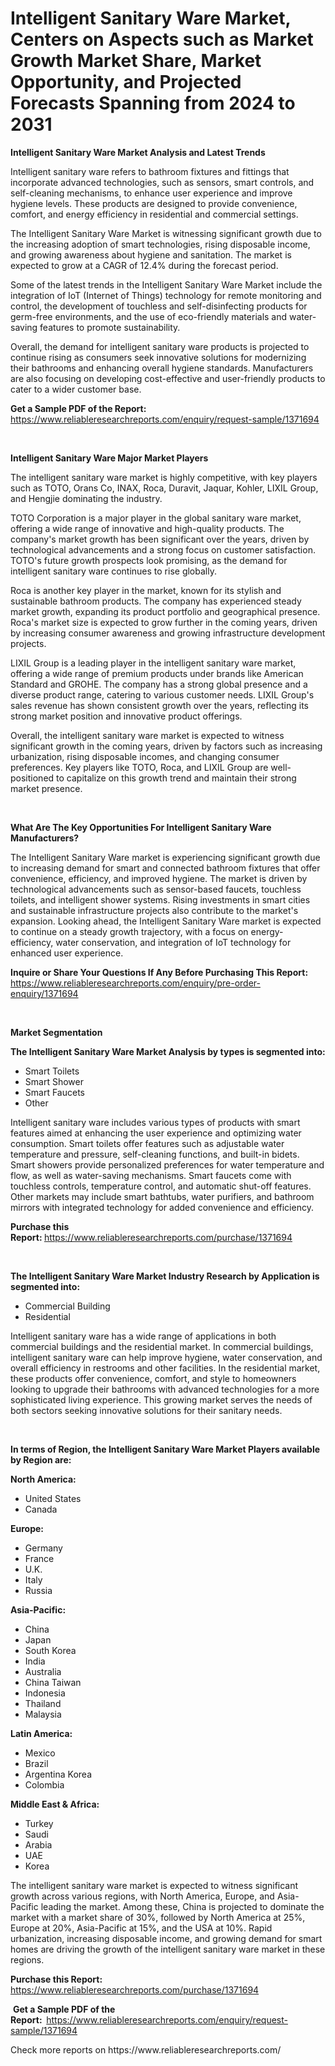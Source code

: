 <p><h1>Intelligent Sanitary Ware Market, Centers on Aspects such as Market Growth Market Share, Market Opportunity, and Projected Forecasts Spanning from 2024 to 2031</h1></p><p><strong>Intelligent Sanitary Ware Market Analysis and Latest Trends</strong></p>
<p><p>Intelligent sanitary ware refers to bathroom fixtures and fittings that incorporate advanced technologies, such as sensors, smart controls, and self-cleaning mechanisms, to enhance user experience and improve hygiene levels. These products are designed to provide convenience, comfort, and energy efficiency in residential and commercial settings.</p><p>The Intelligent Sanitary Ware Market is witnessing significant growth due to the increasing adoption of smart technologies, rising disposable income, and growing awareness about hygiene and sanitation. The market is expected to grow at a CAGR of 12.4% during the forecast period.</p><p>Some of the latest trends in the Intelligent Sanitary Ware Market include the integration of IoT (Internet of Things) technology for remote monitoring and control, the development of touchless and self-disinfecting products for germ-free environments, and the use of eco-friendly materials and water-saving features to promote sustainability.</p><p>Overall, the demand for intelligent sanitary ware products is projected to continue rising as consumers seek innovative solutions for modernizing their bathrooms and enhancing overall hygiene standards. Manufacturers are also focusing on developing cost-effective and user-friendly products to cater to a wider customer base.</p></p>
<p><strong>Get a Sample PDF of the Report:&nbsp;</strong> <a href="https://www.reliableresearchreports.com/enquiry/request-sample/1371694">https://www.reliableresearchreports.com/enquiry/request-sample/1371694</a></p>
<p>&nbsp;</p>
<p><strong>Intelligent Sanitary Ware Major Market Players</strong></p>
<p><p>The intelligent sanitary ware market is highly competitive, with key players such as TOTO, Orans Co, INAX, Roca, Duravit, Jaquar, Kohler, LIXIL Group, and Hengjie dominating the industry. </p><p>TOTO Corporation is a major player in the global sanitary ware market, offering a wide range of innovative and high-quality products. The company's market growth has been significant over the years, driven by technological advancements and a strong focus on customer satisfaction. TOTO's future growth prospects look promising, as the demand for intelligent sanitary ware continues to rise globally.</p><p>Roca is another key player in the market, known for its stylish and sustainable bathroom products. The company has experienced steady market growth, expanding its product portfolio and geographical presence. Roca's market size is expected to grow further in the coming years, driven by increasing consumer awareness and growing infrastructure development projects.</p><p>LIXIL Group is a leading player in the intelligent sanitary ware market, offering a wide range of premium products under brands like American Standard and GROHE. The company has a strong global presence and a diverse product range, catering to various customer needs. LIXIL Group's sales revenue has shown consistent growth over the years, reflecting its strong market position and innovative product offerings.</p><p>Overall, the intelligent sanitary ware market is expected to witness significant growth in the coming years, driven by factors such as increasing urbanization, rising disposable incomes, and changing consumer preferences. Key players like TOTO, Roca, and LIXIL Group are well-positioned to capitalize on this growth trend and maintain their strong market presence.</p></p>
<p>&nbsp;</p>
<p><strong>What Are The Key Opportunities For Intelligent Sanitary Ware Manufacturers?</strong></p>
<p><p>The Intelligent Sanitary Ware market is experiencing significant growth due to increasing demand for smart and connected bathroom fixtures that offer convenience, efficiency, and improved hygiene. The market is driven by technological advancements such as sensor-based faucets, touchless toilets, and intelligent shower systems. Rising investments in smart cities and sustainable infrastructure projects also contribute to the market's expansion. Looking ahead, the Intelligent Sanitary Ware market is expected to continue on a steady growth trajectory, with a focus on energy-efficiency, water conservation, and integration of IoT technology for enhanced user experience.</p></p>
<p><strong>Inquire or Share Your Questions If Any Before Purchasing This Report:</strong> <a href="https://www.reliableresearchreports.com/enquiry/pre-order-enquiry/1371694">https://www.reliableresearchreports.com/enquiry/pre-order-enquiry/1371694</a></p>
<p>&nbsp;</p>
<p><strong>Market Segmentation</strong></p>
<p><strong>The Intelligent Sanitary Ware Market Analysis by types is segmented into:</strong></p>
<p><ul><li>Smart Toilets</li><li>Smart Shower</li><li>Smart Faucets</li><li>Other</li></ul></p>
<p><p>Intelligent sanitary ware includes various types of products with smart features aimed at enhancing the user experience and optimizing water consumption. Smart toilets offer features such as adjustable water temperature and pressure, self-cleaning functions, and built-in bidets. Smart showers provide personalized preferences for water temperature and flow, as well as water-saving mechanisms. Smart faucets come with touchless controls, temperature control, and automatic shut-off features. Other markets may include smart bathtubs, water purifiers, and bathroom mirrors with integrated technology for added convenience and efficiency.</p></p>
<p><strong>Purchase this Report:&nbsp;</strong><a href="https://www.reliableresearchreports.com/purchase/1371694">https://www.reliableresearchreports.com/purchase/1371694</a></p>
<p>&nbsp;</p>
<p><strong>The Intelligent Sanitary Ware Market Industry Research by Application is segmented into:</strong></p>
<p><ul><li>Commercial Building</li><li>Residential</li></ul></p>
<p><p>Intelligent sanitary ware has a wide range of applications in both commercial buildings and the residential market. In commercial buildings, intelligent sanitary ware can help improve hygiene, water conservation, and overall efficiency in restrooms and other facilities. In the residential market, these products offer convenience, comfort, and style to homeowners looking to upgrade their bathrooms with advanced technologies for a more sophisticated living experience. This growing market serves the needs of both sectors seeking innovative solutions for their sanitary needs.</p></p>
<p>&nbsp;</p>
<p><strong>In terms of Region, the Intelligent Sanitary Ware Market Players available by Region are:</strong></p>
<p>
    <p> <strong> North America: </strong>
        <ul>
            <li>United States</li>
            <li>Canada</li>
        </ul>
        </p> 
    <p> <strong> Europe: </strong>
        <ul>
            <li>Germany</li>
            <li>France</li>
            <li>U.K.</li>
            <li>Italy</li>
            <li>Russia</li>
        </ul>
        </p> 
    <p> <strong> Asia-Pacific: </strong>
        <ul>
            <li>China</li>
            <li>Japan</li>
            <li>South Korea</li>
            <li>India</li>
            <li>Australia</li>
            <li>China Taiwan</li>
            <li>Indonesia</li>
            <li>Thailand</li>
            <li>Malaysia</li>
        </ul>
        </p> 
    <p> <strong> Latin America: </strong>
        <ul>
            <li>Mexico</li>
            <li>Brazil</li>
            <li>Argentina Korea</li>
            <li>Colombia</li>
        </ul>
        </p> 
    <p> <strong> Middle East & Africa: </strong>
        <ul>
            <li>Turkey</li>
            <li>Saudi</li>
            <li>Arabia</li>
            <li>UAE</li>
            <li>Korea</li>
        </ul>
    </p>
    </p>
<p><p>The intelligent sanitary ware market is expected to witness significant growth across various regions, with North America, Europe, and Asia-Pacific leading the market. Among these, China is projected to dominate the market with a market share of 30%, followed by North America at 25%, Europe at 20%, Asia-Pacific at 15%, and the USA at 10%. Rapid urbanization, increasing disposable income, and growing demand for smart homes are driving the growth of the intelligent sanitary ware market in these regions.</p></p>
<p><strong>Purchase this Report: </strong><a href="https://www.reliableresearchreports.com/purchase/1371694">https://www.reliableresearchreports.com/purchase/1371694</a></p>
<p>&nbsp;<strong>Get a Sample PDF of the Report:&nbsp;&nbsp;</strong><a href="https://www.reliableresearchreports.com/enquiry/request-sample/1371694">https://www.reliableresearchreports.com/enquiry/request-sample/1371694</a></p>
<p><strong></strong></p>
<p>Check more reports on https://www.reliableresearchreports.com/</p>